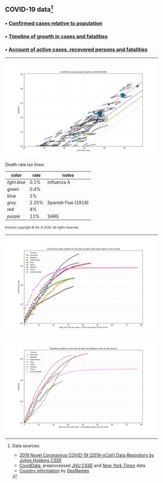## COVID-19 data[^1]


### • [Confirmed cases relative to population][tl-cases-pcap-rel]


### • [Timeline of growth in cases and fatalities][tl-cases-rates]


### • [Account of active cases, recovered persons and fatalities][cases-pcap-absrel]


---


![countrywise confirmed cases versus fatalities](./assets/images/cases-deaths-ll.svg)

Death rate iso lines:

color        | rate   | notes
------------ | ------ | ------
*light blue* |  0.1%  | Influenza A
green        |  0.4%  |
blue         |  1%    |
*grey*       |  2.25% | Spanish Flue (1918)
red          |  4%    |
*purple*     |  11%   | SARS


<sup><sub>Portions copyright © XA, III 2020. All rights reserved.</sub></sup>

---

![Confirmed cases relative to the day when at least 100 cases were on the record](./assets/images/tl-rates-0d-confirmed.svg)


![Fatalities relative to the day when at least 100 fatalities were on the record](./assets/images/tl-rates-0d-deaths.svg)




[cases-pcap-absrel]: ./cases-pcap-absrel.md
[tl-cases-rates]: ./tl-cases-rates.md
[tl-cases-pcap-rel]: ./tl-cases-pcap-rel.md


[^1]: Data sources:
      - [2019 Novel Coronavirus COVID-19 (2019-nCoV) Data Repository by *Johns Hopkins CSSE*][JHUCSSE][^3]
      - [CovidData], preprocessed *[JHU CSSE][JHUCSSE]* and [*New York Times*][NYTData][^4] data
      - [Country information][CountryDataGN][^2] by [GeoNames]

[^2]: Licensed under a [Creative Commons Attribution 4.0 License][CC-by-4.0]
[^3]: [Terms of Use][JHU-TOS]: Data, copyright 2020 Johns Hopkins University, all rights reserved, is provided to the public strictly for educational and academic research purposes.
[^4]: [License and Attribution][NYT-TOS]: Data from *The New York Times*, based on reports from state and local health agencies.

[JHUCSSE]: https://github.com/CSSEGISandData/COVID-19 "2019 Novel Coronavirus COVID-19 (2019-nCoV) Data Repository by Johns Hopkins CSSE"
[CovidData]: https://github.com/coviddata/coviddata "CovidData, preprocessed JHU CSSE and New York Times data"
[NYTData]: https://github.com/nytimes/covid-19-data "New York Times Covid-19 US states data"

[GeoNames]: http://www.geonames.org/ "GeoNames"
[CountryDataGN]: https://download.geonames.org/export/dump/countryInfo.txt "GeoNames country data"

[CC-by-4.0]: https://creativecommons.org/licenses/by/4.0/ "Creative Commons Attribution 4.0 License"
[JHU-TOS]: https://github.com/CSSEGISandData/COVID-19/blob/master/README.md "Terms of use"
[NYT-TOS]: https://github.com/nytimes/covid-19-data#license-and-attribution "License and Attribution"
